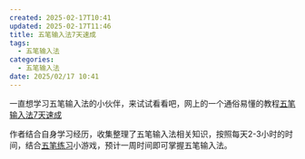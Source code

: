 ```yaml
---
created: 2025-02-17T10:41
updated: 2025-02-17T11:46
title: 五笔输入法7天速成
tags:
  - 五笔输入法
categories:
  - 五笔输入法
date: 2025/02/17 10:41
---
```

一直想学习五笔输入法的小伙伴，来试试看看吧，网上的一个通俗易懂的教程[五笔输入法7天速成](https://wubi.yantuz.cn/)


作者结合自身学习经历，收集整理了五笔输入法相关知识，按照每天2-3小时的时间，结合[五笔练习](https://wubigame.yantuz.cn/)小游戏，预计一周时间即可掌握五笔输入法。